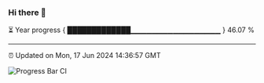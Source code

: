 ### Hi there 👋

⏳ Year progress { █████████████▁▁▁▁▁▁▁▁▁▁▁▁▁▁▁▁▁ } 46.07 %

---

⏰ Updated on Mon, 17 Jun 2024 14:36:57 GMT

![Progress Bar CI](https://github.com/IshwaranRudhara/GIT-ACTION/workflows/Progress%20Bar%20CI/badge.svg)
